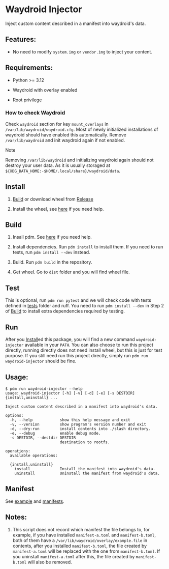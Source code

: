 # Waydroid Injector

Inject custom content described in a manifest into waydroid's data.

## Features:

- No need to modify `system.img` or `vendor.img` to inject your content.

## Requirements:

- Python >= 3.12

- Waydroid with overlay enabled

- Root privilege

### How to check Waydroid

Check `waydroid` section for key `mount_overlays` in `/var/lib/waydroid/waydroid.cfg`.
Most of newly initialized installations of waydroid should have enabled this automatically.
Remove `/var/lib/waydroid` and init waydroid again if not enabled.

> [!NOTE]
> Removing `/var/lib/waydroid` and initializing waydroid again should not destroy your user data.
As it is usually storaged at `${XDG_DATA_HOME:-$HOME/.local/share}/waydroid/data`.

## Install

1. [Build](#build) or download wheel from [Release](https://github.com/arenekosreal/waydroid-injector/releases)

2. Install the wheel, see [here](https://pip.pypa.io/en/stable/user_guide/#installing-from-wheels) if you need help.

## Build

1. Insall pdm. See [here](https://pdm-project.org/en/stable/#installation) if you need help.

2. Install dependencies. Run `pdm install` to install them. If you need to run tests, run `pdm install --dev` instead.

3. Build. Run `pdm build` in the repository.

4. Get wheel. Go to `dist` folder and you will find wheel file.

## Test

This is optional, run `pdm run pytest` and we will check code with tests defined in [tests](./tests) folder and ruff.
You need to run `pdm install --dev` in Step 2 of [Build](#build) to install extra dependencies required by testing.

## Run

After you [Install](#install)ed this package, you will find a new command `waydroid-injector` available in your `PATH`.
You can also choose to run this project directly, running directly does not need install wheel, but this is just for test purpose.
If you still need run this project directly, simply run `pdm run waydroid-injector` should be fine.

## Usage:

```
$ pdm run waydroid-injector --help
usage: waydroid-injector [-h] [-v] [-d] [-e] [-s DESTDIR] {install,uninstall} ...

Inject custom content described in a manifest into waydroid's data.

options:
  -h, --help            show this help message and exit
  -v, --version         show program's version number and exit
  -d, --dry-run         install contents into ./slash directory.
  -e, --debug           enable debug mode.
  -s DESTDIR, --destdir DESTDIR
                        destination to rootfs.

operations:
  available operations:

  {install,uninstall}
    install             Install the manifest into waydroid's data.
    uninstall           Uninstall the manifest from waydroid's data.

```

## Manifest

See [example](./manifest-example.toml) and [manifests](./manifests).

## Notes:

1. This script does not record which manifest the file belongs to, for example, if you have installed `manifest-a.toml` and `manifest-b.toml`,
both of them have a `/var/lib/waydroid/overlay/example.file` in contents, after you installed `manifest-b.toml`,
the file created by `manifest-a.toml` will be replaced with the one from `manifest-b.toml`. If you uninstall `manifest-a.toml` after this,
the file created by `manifest-b.toml` will also be removed.
